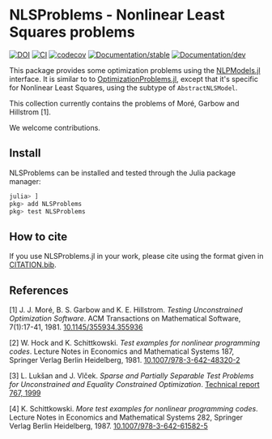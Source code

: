 # NLSProblems - Nonlinear Least Squares problems

[![DOI](https://zenodo.org/badge/DOI/10.5281/zenodo.4605405.svg)](https://doi.org/10.5281/zenodo.4605405)
[![CI](https://github.com/JuliaSmoothOptimizers/NLSProblems.jl/workflows/CI/badge.svg?branch=master)](https://github.com/JuliaSmoothOptimizers/NLSProblems.jl/actions)
[![codecov](https://codecov.io/gh/JuliaSmoothOptimizers/NLSProblems.jl/branch/master/graph/badge.svg)](https://codecov.io/gh/JuliaSmoothOptimizers/NLSProblems.jl)
[![Documentation/stable](https://img.shields.io/badge/docs-stable-blue.svg)](https://JuliaSmoothOptimizers.github.io/NLSProblems.jl/stable)
[![Documentation/dev](https://img.shields.io/badge/docs-latest-blue.svg)](https://JuliaSmoothOptimizers.github.io/NLSProblems.jl/latest)

This package provides some optimization problems using the
[NLPModels.jl](https://github.com/JuliaSmoothOptimizers/NLPModels.jl)
interface. It is similar to to
[OptimizationProblems.jl](https://github.com/JuliaSmoothOptimizers/OptimizationProblems.jl),
except that it's specific for Nonlinear Least Squares, using the subtype
of `AbstractNLSModel`.

This collection currently contains the problems of Moré, Garbow and
Hillstrom [1].

We welcome contributions.

## Install

NLSProblems can be installed and tested through the Julia package manager:

```julia
julia> ]
pkg> add NLSProblems
pkg> test NLSProblems
```

## How to cite

If you use NLSProblems.jl in your work, please cite using the format given in [CITATION.bib](CITATION.bib).

## References

[1] J. J. Moré, B. S. Garbow and K. E. Hillstrom.
*Testing Unconstrained Optimization Software*.
ACM Transactions on Mathematical Software, 7(1):17-41, 1981.
[10.1145/355934.355936](https://doi.org/10.1145/355934.355936)

[2] W. Hock and K. Schittkowski.
*Test examples for nonlinear programming codes*.
Lecture Notes in Economics and Mathematical Systems 187,
Springer Verlag Berlin Heidelberg, 1981.
[10.1007/978-3-642-48320-2](https://doi.org/10.1007/978-3-642-48320-2)

[3] L. Lukšan and J. Vlček.
*Sparse and Partially Separable Test Problems for Unconstrained and
Equality Constrained Optimization*.
[Technical report 767, 1999](http://hdl.handle.net/11104/0123965)

[4] K. Schittkowski.
*More test examples for nonlinear programming codes*.
Lecture Notes in Economics and Mathematical Systems 282,
Springer Verlag Berlin Heidelberg, 1987.
[10.1007/978-3-642-61582-5](https://doi.org/10.1007/978-3-642-61582-5)
